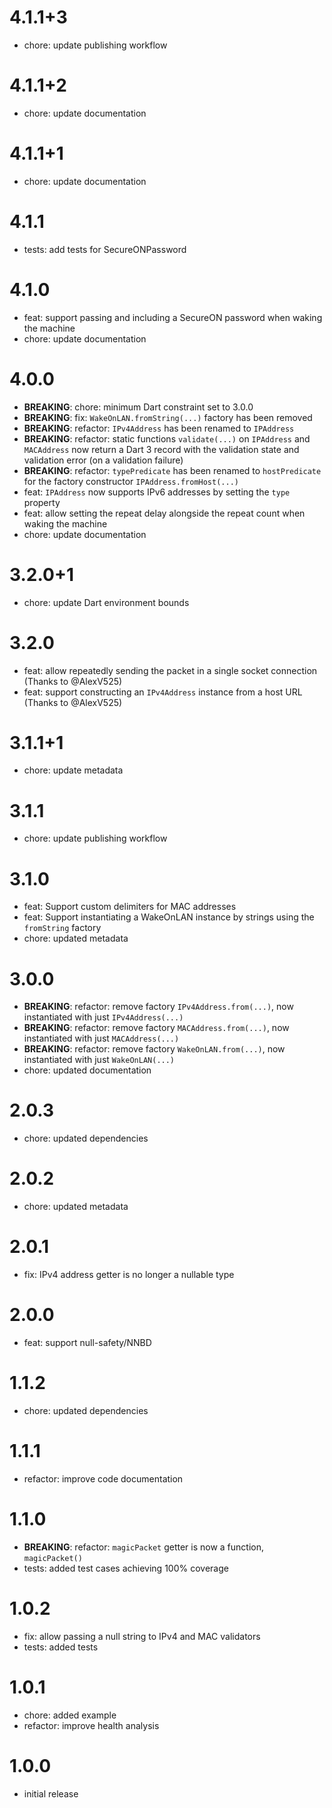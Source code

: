 # 4.1.1+3

- chore: update publishing workflow

# 4.1.1+2

- chore: update documentation

# 4.1.1+1

- chore: update documentation

# 4.1.1

- tests: add tests for SecureONPassword

# 4.1.0

- feat: support passing and including a SecureON password when waking the machine
- chore: update documentation

# 4.0.0

- **BREAKING**: chore: minimum Dart constraint set to 3.0.0
- **BREAKING**: fix: `WakeOnLAN.fromString(...)` factory has been removed
- **BREAKING**: refactor: `IPv4Address` has been renamed to `IPAddress`
- **BREAKING**: refactor: static functions `validate(...)` on `IPAddress` and `MACAddress` now return a Dart 3 record with the validation state and validation error (on a validation failure)
- **BREAKING**: refactor: `typePredicate` has been renamed to `hostPredicate` for the factory constructor `IPAddress.fromHost(...)`
- feat: `IPAddress` now supports IPv6 addresses by setting the `type` property
- feat: allow setting the repeat delay alongside the repeat count when waking the machine
- chore: update documentation

# 3.2.0+1

- chore: update Dart environment bounds

# 3.2.0

- feat: allow repeatedly sending the packet in a single socket connection (Thanks to @AlexV525)
- feat: support constructing an `IPv4Address` instance from a host URL (Thanks to @AlexV525)

# 3.1.1+1

- chore: update metadata

# 3.1.1

- chore: update publishing workflow

# 3.1.0

- feat: Support custom delimiters for MAC addresses
- feat: Support instantiating a WakeOnLAN instance by strings using the `fromString` factory
- chore: updated metadata

# 3.0.0

- **BREAKING**: refactor: remove factory `IPv4Address.from(...)`, now instantiated with just `IPv4Address(...)`
- **BREAKING**: refactor: remove factory `MACAddress.from(...)`, now instantiated with just `MACAddress(...)`
- **BREAKING**: refactor: remove factory `WakeOnLAN.from(...)`, now instantiated with just `WakeOnLAN(...)`
- chore: updated documentation

# 2.0.3

- chore: updated dependencies

# 2.0.2

- chore: updated metadata

# 2.0.1

- fix: IPv4 address getter is no longer a nullable type

# 2.0.0

- feat: support null-safety/NNBD

# 1.1.2

- chore: updated dependencies

# 1.1.1

- refactor: improve code documentation

# 1.1.0

- **BREAKING**: refactor: `magicPacket` getter is now a function, `magicPacket()`
- tests: added test cases achieving 100% coverage

# 1.0.2

- fix: allow passing a null string to IPv4 and MAC validators
- tests: added tests

# 1.0.1

- chore: added example
- refactor: improve health analysis

# 1.0.0

- initial release

